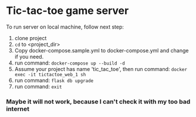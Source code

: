 # Tic-tac-toe game server
To run server on local machine, follow next step:
1. clone project
2. ```cd``` to <project_dir>
3. Copy docker-compose.sample.yml to docker-compose.yml and change if you need.
4. run command: ```docker-compose up --build -d```
5. Assume your project has name 'tic_tac_toe', then run command: ```docker exec -it tictactoe_web_1 sh```
6. run command: ```flask db upgrade```
7. run command: ```exit```
### Maybe it will not work, because I can't check it with my too bad internet